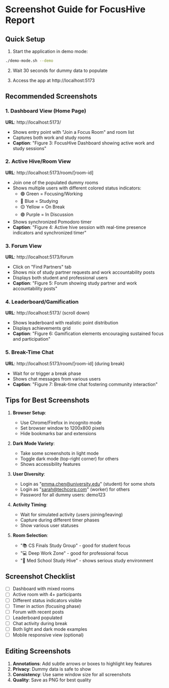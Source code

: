 # Screenshot Guide for FocusHive Report

## Quick Setup

1. Start the application in demo mode:
```bash
./demo-mode.sh --demo
```

2. Wait 30 seconds for dummy data to populate

3. Access the app at http://localhost:5173

## Recommended Screenshots

### 1. Dashboard View (Home Page)
**URL**: http://localhost:5173/
- Shows entry point with "Join a Focus Room" and room list
- Captures both work and study rooms
- **Caption**: "Figure 3: FocusHive Dashboard showing active work and study sessions"

### 2. Active Hive/Room View  
**URL**: http://localhost:5173/room/[room-id]
- Join one of the populated dummy rooms
- Shows multiple users with different colored status indicators:
  - 🟢 Green = Focusing/Working
  - 🔵 Blue = Studying  
  - 🟡 Yellow = On Break
  - 🟣 Purple = In Discussion
- Shows synchronized Pomodoro timer
- **Caption**: "Figure 4: Active hive session with real-time presence indicators and synchronized timer"

### 3. Forum View
**URL**: http://localhost:5173/forum
- Click on "Find Partners" tab
- Shows mix of study partner requests and work accountability posts
- Displays both student and professional users
- **Caption**: "Figure 5: Forum showing study partner and work accountability posts"

### 4. Leaderboard/Gamification
**URL**: http://localhost:5173/ (scroll down)
- Shows leaderboard with realistic point distribution
- Displays achievements grid
- **Caption**: "Figure 6: Gamification elements encouraging sustained focus and participation"

### 5. Break-Time Chat
**URL**: http://localhost:5173/room/[room-id] (during break)
- Wait for or trigger a break phase
- Shows chat messages from various users
- **Caption**: "Figure 7: Break-time chat fostering community interaction"

## Tips for Best Screenshots

1. **Browser Setup**:
   - Use Chrome/Firefox in incognito mode
   - Set browser window to 1200x800 pixels
   - Hide bookmarks bar and extensions

2. **Dark Mode Variety**:
   - Take some screenshots in light mode
   - Toggle dark mode (top-right corner) for others
   - Shows accessibility features

3. **User Diversity**:
   - Login as "emma.chen@university.edu" (student) for some shots
   - Login as "sarah@techcorp.com" (worker) for others
   - Password for all dummy users: demo123

4. **Activity Timing**:
   - Wait for simulated activity (users joining/leaving)
   - Capture during different timer phases
   - Show various user statuses

5. **Room Selection**:
   - "📚 CS Finals Study Group" - good for student focus
   - "💻 Deep Work Zone" - good for professional focus
   - "🏥 Med School Study Hive" - shows serious study environment

## Screenshot Checklist

- [ ] Dashboard with mixed rooms
- [ ] Active room with 4+ participants
- [ ] Different status indicators visible
- [ ] Timer in action (focusing phase)
- [ ] Forum with recent posts
- [ ] Leaderboard populated
- [ ] Chat activity during break
- [ ] Both light and dark mode examples
- [ ] Mobile responsive view (optional)

## Editing Screenshots

1. **Annotations**: Add subtle arrows or boxes to highlight key features
2. **Privacy**: Dummy data is safe to show
3. **Consistency**: Use same window size for all screenshots
4. **Quality**: Save as PNG for best quality